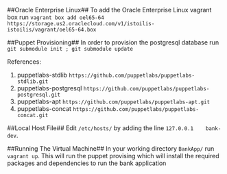 ##Oracle Enterprise Linux##
To add the Oracle Enterprise Linux vagrant box run 
`vagrant box add oel65-64 https://storage.us2.oraclecloud.com/v1/istoilis-istoilis/vagrant/oel65-64.box`

##Puppet Provisioning##
In order to provision the postgresql database run 
`git submodule init ; git submodule update`

References:
1. puppetlabs-stdlib `https://github.com/puppetlabs/puppetlabs-stdlib.git`
2. puppetlabs-postgresql `https://github.com/puppetlabs/puppetlabs-postgresql.git`
3. puppetlabs-apt `https://github.com/puppetlabs/puppetlabs-apt.git`
4. puppetlabs-concat `https://github.com/puppetlabs/puppetlabs-concat.git`

##Local Host File##
Edit `/etc/hosts/` by adding the line `127.0.0.1 	bank-dev`.

##Running The Virtual Machine##
In your working directory `BankApp/` run `vagrant up`. This will run the puppet provising which will install the required packages and dependencies to run the bank application